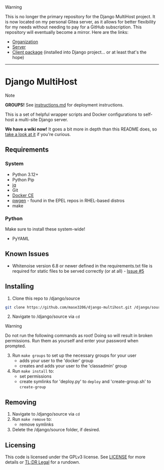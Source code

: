 > [!WARNING]
> This is no longer the primary repository for the Django MultiHost project. It is now located on my personal Gitea server, as it allows for better flexibility for my needs without needing to pay for a GitHub subscription. This repository will eventually become a mirror. Here are the links:
> - [Organization](https://git.noahsroberts.com/django-multihost)
> - [Server](https://git.noahsroberts.com/django-multihost/server)
> - [Client package](https://git.noahsroberts.com/django-multihost/client) (installed into Django project... or at least that's the hope)

---

# Django MultiHost

> [!NOTE]
> **GROUPS!** See [instructions.md](instructions.md) for deployment instructions.

This is a set of helpful wrapper scripts and Docker configurations to self-host a multi-site Django server.

**We have a wiki now!** It goes a bit more in depth than this README does, so [take a look at it](https://github.com/Mase3206/web-dev-host/wiki) if you're curious.

## Requirements
### System
- Python 3.12+
- Python Pip
- [jq](https://jqlang.github.io/jq/)
- Git
- [Docker CE](https://docs.docker.com/desktop/setup/install/linux/)
- [pwgen](https://pkgs.org/search/?q=pwgen) - found in the EPEL repos in RHEL-based distros
- make

### Python
Make sure to install these system-wide!
- PyYAML

## Known Issues
- Whitenoise version 6.8 or newer defined in the requirements.txt file is required for static files to be served correctly (or at all) - [Issue #5](https://github.com/Mase3206/django-multihost/issues/5)

## Installing

1. Clone this repo to /django/source
```bash
git clone https://github.com/mase3206/django-multihost.git /django/source
```
2. Navigate to /django/source via `cd`
> [!WARNING]
> Do not run the following commands as root! Doing so will result in broken permissions. Run them as yourself and enter your password when prompted.
3. Run `make groups` to set up the necessary groups for your user
	- adds your user to the 'docker' group
	- creates and adds your user to the 'classadmin' group
4. Run `make install` to:
	- set permissions
	- create symlinks for 'deploy.py' to `deploy` and 'create-group.sh' to `create-group`


## Removing

1. Navigate to /django/source via `cd`
2. Run `make remove` to:
	- remove symlinks
3. Delete the /django/source folder, if desired.


## Licensing

This code is licensed under the GPLv3 license. See [LICENSE](./LICENSE) for more details or [TL;DR Legal](https://www.tldrlegal.com/license/gnu-general-public-license-v3-gpl-3) for a rundown.
